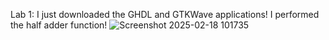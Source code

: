 Lab 1:
I just downloaded the GHDL and GTKWave applications! I performed the half adder function!
![Screenshot 2025-02-18 101735](https://github.com/user-attachments/assets/d39f6cee-5388-40ac-91e1-23736c2b03ea)
